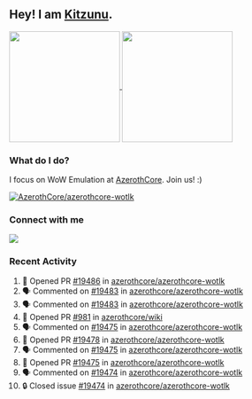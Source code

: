 ## Hey! I am [Kitzunu](https://Github.com/Kitzunu).

<!--
[![Kitzunu's Github stats](https://github-readme-stats.vercel.app/api?username=kitzunu&theme=github_dark&show_icons=true&number_format=long)](https://github.com/Kitzunu)

[![Kitzunu's Language stats](https://github-readme-stats.vercel.app/api/top-langs/?username=Kitzunu&layout=donut&theme=github_dark)](https://github.com/Kitzunu)
-->

<a href="https://github.com/Kitzunu">
  <img height=200 align="center" src="https://github-readme-stats.vercel.app/api?username=kitzunu&theme=github_dark&show_icons=true&number_format=long" />
</a>
<a href="https://github.com/Kitzunu">
  <img height=200 align="center" src="https://github-readme-stats.vercel.app/api/top-langs/?username=Kitzunu&layout=donut&theme=github_dark" />
</a>

### What do I do?

I focus on WoW Emulation at [AzerothCore](https://github.com/AzerothCore). Join us! :)

[![AzerothCore/azerothcore-wotlk](https://github-readme-stats.vercel.app/api/pin/?username=AzerothCore&repo=azerothcore-wotlk&theme=github_dark&show_owner=true)](https://github.com/azerothcore/azerothcore-wotlk)

### Connect with me
[![](https://img.shields.io/badge/AzerothCore%20Discord-Connect%20with%20me!-green)](https://discord.com/invite/gkt4y2x)

### Recent Activity

<!--START_SECTION:activity-->
1. 💪 Opened PR [#19486](https://github.com/azerothcore/azerothcore-wotlk/pull/19486) in [azerothcore/azerothcore-wotlk](https://github.com/azerothcore/azerothcore-wotlk)
2. 🗣 Commented on [#19483](https://github.com/azerothcore/azerothcore-wotlk/issues/19483#issuecomment-2253973421) in [azerothcore/azerothcore-wotlk](https://github.com/azerothcore/azerothcore-wotlk)
3. 🗣 Commented on [#19483](https://github.com/azerothcore/azerothcore-wotlk/issues/19483#issuecomment-2253959770) in [azerothcore/azerothcore-wotlk](https://github.com/azerothcore/azerothcore-wotlk)
4. 💪 Opened PR [#981](https://github.com/azerothcore/wiki/pull/981) in [azerothcore/wiki](https://github.com/azerothcore/wiki)
5. 🗣 Commented on [#19475](https://github.com/azerothcore/azerothcore-wotlk/pull/19475#issuecomment-2251464357) in [azerothcore/azerothcore-wotlk](https://github.com/azerothcore/azerothcore-wotlk)
6. 💪 Opened PR [#19478](https://github.com/azerothcore/azerothcore-wotlk/pull/19478) in [azerothcore/azerothcore-wotlk](https://github.com/azerothcore/azerothcore-wotlk)
7. 🗣 Commented on [#19475](https://github.com/azerothcore/azerothcore-wotlk/pull/19475#issuecomment-2251403875) in [azerothcore/azerothcore-wotlk](https://github.com/azerothcore/azerothcore-wotlk)
8. 💪 Opened PR [#19475](https://github.com/azerothcore/azerothcore-wotlk/pull/19475) in [azerothcore/azerothcore-wotlk](https://github.com/azerothcore/azerothcore-wotlk)
9. 🗣 Commented on [#19474](https://github.com/azerothcore/azerothcore-wotlk/issues/19474#issuecomment-2248839502) in [azerothcore/azerothcore-wotlk](https://github.com/azerothcore/azerothcore-wotlk)
10. 🔒 Closed issue [#19474](https://github.com/azerothcore/azerothcore-wotlk/issues/19474) in [azerothcore/azerothcore-wotlk](https://github.com/azerothcore/azerothcore-wotlk)
<!--END_SECTION:activity-->

